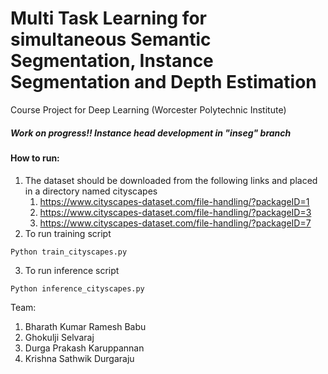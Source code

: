 # Multi Task Learning for simultaneous Semantic Segmentation, Instance Segmentation and Depth Estimation

Course Project for Deep Learning (Worcester Polytechnic Institute)

##### Work on progress!! Instance head development in "inseg" branch

#### How to run:
1. The dataset should be downloaded from the following links and placed in a directory named cityscapes
    1. https://www.cityscapes-dataset.com/file-handling/?packageID=1
    2. https://www.cityscapes-dataset.com/file-handling/?packageID=3
    3. https://www.cityscapes-dataset.com/file-handling/?packageID=7 <br/> 
2. To run training script
```
Python train_cityscapes.py
```
3. To run inference script
```
Python inference_cityscapes.py
```

Team:
1. Bharath Kumar Ramesh Babu 
2. Ghokulji Selvaraj 
3. Durga Prakash Karuppannan  
4. Krishna Sathwik Durgaraju 
